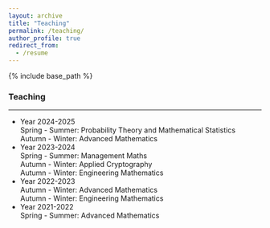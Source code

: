 ```yaml
---
layout: archive
title: "Teaching"
permalink: /teaching/
author_profile: true
redirect_from:
  - /resume
---
```


{% include base_path %}

### Teaching

------
* Year 2024-2025 <br>
  Spring - Summer: Probability Theory and Mathematical Statistics <br>
  Autumn - Winter: Advanced Mathematics <br>
* Year 2023-2024 <br>
  Spring - Summer: Management Maths <br>
  Autumn - Winter: Applied Cryptography <br>
  Autumn - Winter: Engineering Mathematics <br>
* Year 2022-2023 <br>
  Autumn - Winter: Advanced Mathematics <br>
  Autumn - Winter: Engineering Mathematics <br>
* Year 2021-2022 <br>
  Spring - Summer: Advanced Mathematics <br>

